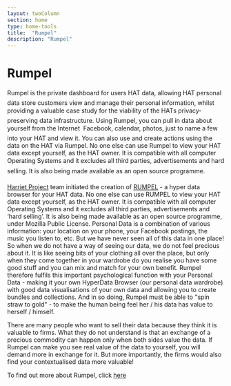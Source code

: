 ```yaml
---
layout: twoColumn
section: home
type: home-tools
title:  "Rumpel"
description: "Rumpel"
---
```


# Rumpel

Rumpel is the private dashboard for users HAT data, allowing HAT personal data store customers view and manage their personal information, whilst providing a valuable case study for the viability of the HATs privacy-preserving data infrastructure. Using Rumpel, you can pull in data about yourself from the Internet  Facebook, calendar, photos, just to name a few  into your HAT and view it. You can also use and create actions using the data on the HAT via Rumpel. No one else can use Rumpel to view your HAT data except yourself, as the HAT owner. It is compatible with all computer Operating Systems and it excludes all third parties, advertisements and hard selling. It is also being made available as an open source programme.

[Harriet Project](http://hubofallthings.com/Harriet) team initiated the creation of [RUMPEL](https://github.com/Hub-of-all-Things/rumpel) - a hyper data browser for your HAT data. No one else can use RUMPEL to view your HAT data except yourself, as the HAT owner. It is compatible with all computer Operating Systems and it excludes all third parties, advertisements and ‘hard selling’. It is also being made available as an open source programme, under Mozilla Public License.
Personal Data is a combination of various information: your location on your phone, your Facebook postings, the music you listen to, etc. But we have never seen all of this data in one place! So when we do not have a way of seeing our data, we do not feel precious about it. It is like seeing bits of your clothing all over the place, but only when they come together in your wardrobe do you realise you have some good stuff and you can mix and match for your own benefit. Rumpel therefore fulfils this important psychological function with your Personal Data - making it your own HyperData Browser (our personal data wardrobe) with good data visualisations of your own data and allowing you to create bundles and collections. And in so doing, Rumpel must be able to "spin straw to gold" - to make the human being feel her / his data has value to herself / himself.

There are many people who want to sell their data because they think it is valuable to firms. What they do not understand is that an exchange of a precious commodity can happen only when both sides value the data.  If Rumpel can make you see real value of the data to yourself, you will demand more in exchange for it. But more importantly, the firms would also find your contextualised data more valuable!

To find out more about Rumpel, click [here](https://rumpel.hubofallthings.com/#/about)
